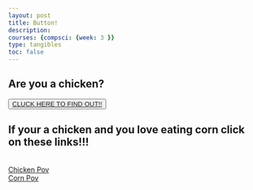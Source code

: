 ```yaml
---
layout: post
title: Button!
description: 
courses: {compsci: {week: 3 }}
type: tangibles
toc: false
---
```



<!--Button + link-->
<div>
<p><h2>Are you a chicken?</h2></p>
    <button><a href="https://previews.123rf.com/images/f1digitals/f1digitals1808/f1digitals180800213/106792358-vector-cartoon-illustration-of-cute-hen-say-yes.jpg">CLUCK HERE TO FIND OUT!!</a></button>
</div>

<!--Link + link-->

<div>
<p><h2>If your a chicken and you love eating corn click on these links!!!</h2></p>
    <br>
    <a href="https://youtu.be/9E09cFmwaUc">Chicken Pov</a>
    <br>
    <a href="https://img.freepik.com/premium-vector/corn-crying-illustration-character-vector_193274-37612.jpg">Corn Pov</a>
</div>